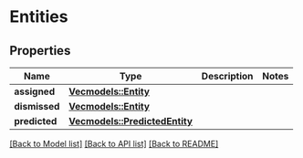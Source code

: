 # Entities

## Properties

Name | Type | Description | Notes
------------ | ------------- | ------------- | -------------
**assigned** | [**Vec<models::Entity>**](Entity.md) |  | 
**dismissed** | [**Vec<models::Entity>**](Entity.md) |  | 
**predicted** | [**Vec<models::PredictedEntity>**](PredictedEntity.md) |  | 

[[Back to Model list]](../README.md#documentation-for-models) [[Back to API list]](../README.md#documentation-for-api-endpoints) [[Back to README]](../README.md)


